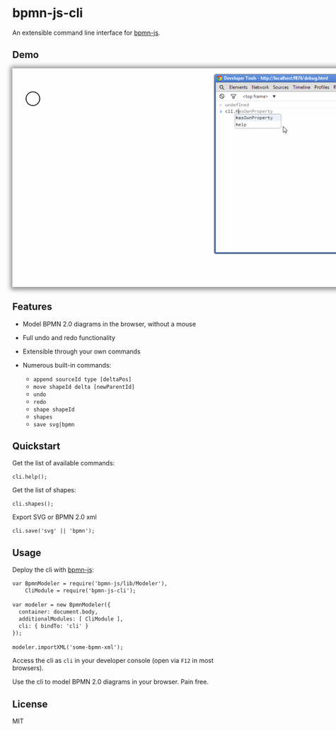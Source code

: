 # bpmn-js-cli

An extensible command line interface for [bpmn-js](https://github.com/bpmn-io/bpmn-js).


## Demo

<img src="https://raw.githubusercontent.com/Nikku/bpmn-js-cli/master/docs/modeling-cli.gif" style="max-width: 800px; box-shadow: 1px 1px 10px 5px rgba(143,143,143,1);" />


## Features

* Model BPMN 2.0 diagrams in the browser, without a mouse
* Full undo and redo functionality
* Extensible through your own commands
* Numerous built-in commands:

   * `append sourceId type [deltaPos]`
   * `move shapeId delta [newParentId]`
   * `undo`
   * `redo`
   * `shape shapeId`
   * `shapes`
   * `save svg|bpmn`


## Quickstart

Get the list of available commands:

```
cli.help();
```

Get the list of shapes:

```
cli.shapes();
```

Export SVG or BPMN 2.0 xml

```
cli.save('svg' || 'bpmn');
```


## Usage

Deploy the cli with [bpmn-js](https://github.com/bpmn-io/bpmn-js):

```
var BpmnModeler = require('bpmn-js/lib/Modeler'),
    CliModule = require('bpmn-js-cli');

var modeler = new BpmnModeler({
  container: document.body,
  additionalModules: [ CliModule ],
  cli: { bindTo: 'cli' }
});

modeler.importXML('some-bpmn-xml');
```

Access the cli as `cli` in your developer console (open via `F12` in most browsers).

Use the cli to model BPMN 2.0 diagrams in your browser. Pain free.


## License

MIT
